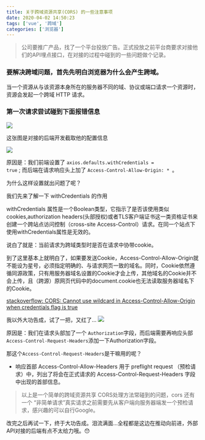 ```yaml
---
title: 关于跨域资源共享(CORS) 的一些注意事项
date: 2020-04-02 14:50:23
tags: ['vue', '跨域']
categories: ['浏览器']
---
```


> 公司要推广产品，找了一个平台投放广告。正式投放之前平台商要求对接他们的API埋点接口，在对接的过程中碰到的一些问题做个记录。

### 要解决跨域问题，首先先明白浏览器为什么会产生跨域。

当一个资源从与该资源本身所在的服务器不同的域、协议或端口请求一个资源时，资源会发起一个跨域 HTTP 请求。

### 第一次请求尝试碰到下面报错信息

![](/images/cors01.png)

<!-- more -->

这张图是对接的后端开发截取他的配置信息

![](/images/cors03.png)


原因是：我们前端设置了 <code>axios.defaults.withCredentials = true</code> ; 而后端在请求响应头上加了 <code>Access-Control-Allow-Origin: * </code>。
 
 为什么这样设置就出问题了呢？ 

 我们先来了解一下 withCredentials 的作用

withCredentials 属性是一个Boolean类型，它指示了是否该使用类似cookies,authorization headers(头部授权)或者TLS客户端证书这一类资格证书来创建一个跨站点访问控制（cross-site Access-Control）请求。在同一个站点下使用withCredentials属性是无效的。

说白了就是：当前请求为跨域类型时是否在请求中协带cookie。

到了这里基本上就明白了，如果要发送Cookie，Access-Control-Allow-Origin就不能设为星号，必须指定明确的、与请求网页一致的域名。同时，Cookie依然遵循同源政策，只有用服务器域名设置的Cookie才会上传，其他域名的Cookie并不会上传，且（跨源）原网页代码中的document.cookie也无法读取服务器域名下的Cookie。

[stackoverflow: CORS: Cannot use wildcard in Access-Control-Allow-Origin when credentials flag is true](https://stackoverflow.com/questions/19743396/cors-cannot-use-wildcard-in-access-control-allow-origin-when-credentials-flag-i)

我以外大功告成，试了一把，又红了...
![](/images/cors02.png)

原因是：我们在请求头部加了一个 <code>Authorization</code>字段，而后端需要再响应头部<code>Access-Control-Request-Headers</code>添加一下Authorization字段。

那这个<code>Access-Control-Request-Headers</code>是干嘛用的呢？

- 响应首部 Access-Control-Allow-Headers 用于 preflight request （预检请求）中，列出了将会在正式请求的 Access-Control-Request-Headers 字段中出现的首部信息。


> 以上是一个简单的跨域资源共享 CORS处理方法常碰到的问题，cors 还有一个 “非简单请求”真实请求之前需要先从客户端向服务器端发一个预检请求，感兴趣的可以自行Google。


改完之后再试一下，终于大功告成。泪流满面...全程都是这边在推动向前进，外部API对接的后端有点不太给力哦。😯